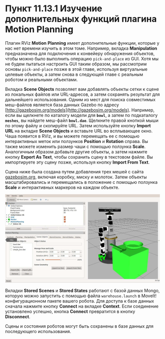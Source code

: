 # Пункт 11.13.1 Изучение дополнительных функций плагина Motion Planning

Плагин RViz **Motion** **Planning** имеет дополнительные функции, которые у нас нет времени изучить в этом томе. Например, вкладка **Manipulation** предназначена для подключения к конвейеру обнаружения объектов, чтобы можно было выполнить операцию `pick-and-place` из GUI. Хотя мы не будем пытаться настроить GUI таким образом, мы рассмотрим основы `pick-and-place` позже в этой главе, используя виртуальные целевые объекты, а затем снова в следующей главе с реальным роботом и реальными объектами.

Вкладка **Scene Objects** позволяет вам добавлять объекты сетки к сцене из локальных файлов или URL-адресов, а затем сохранять результат для дальнейшего использования. Одним из мест для поиска совместимых меш-файлов является база данных Gazebo по адресу [http://gazebosim.org/models](http://gazebosim.org/models). Например, если вы щелкнете по каталогу модели для **`bowl`**, а затем по подкаталогу **`meshes`**, вы найдете меш-файл **`bowl.dae`**. Щелкните правой кнопкой мыши по этому файлу и скопируйте URL. Затем используйте кнопку **Import URL** на вкладке **Scene Objects** и вставьте URL во всплывающее окно. Чаша появится в RViz, и вы можете перемещать ее с помощью интерактивных меток или ползунков **Position** и **Rotation** справа. Вы также можете изменить размер чаши с помощью ползунка **Scale**. Аналогичным образом добавьте другие объекты, а затем нажмите кнопку **Export As Text**, чтобы сохранить сцену в текстовом файле. Вы импортируете эту сцену позже, используя кнопку **Import From Text**.

Сцена ниже была создана путем добавления трех мешей с сайта [gazebosim.org](http://gazebosim.org), включая коробку, миску и молоток. Затем объекты масштабировались и перемещались в положение с помощью ползунка **Scale** и интерактивных маркеров на каждом объекте.

![](.gitbook/assets/image%20%2827%29.png)

Вкладки **Stored Scenes** и **Stored States** работают с базой данных Mongo, которую можно запустить с помощью файла `warehouse.launch` в MoveIt! конфигурационном пакете вашего робота. Для доступа к базе данных сначала нажмите кнопку **Connect** на вкладке **Context**. Если соединение установлено успешно, кнопка **Connect** превратится в кнопку **Disconnect**.

Сцены и состояния роботов могут быть сохранены в базе данных для последующего использования.

